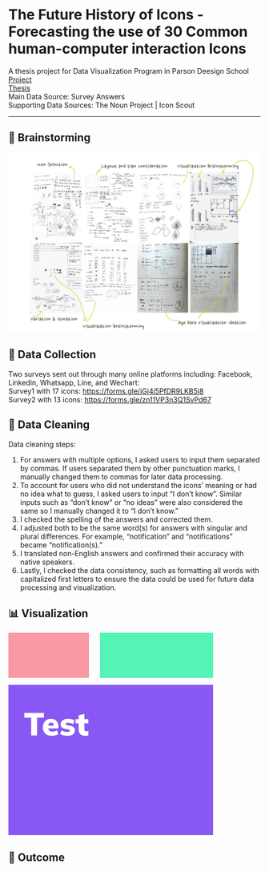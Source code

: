 # The Future History of Icons - Forecasting the use of 30 Common human-computer interaction Icons
A thesis project for Data Visualization Program in Parson Deesign School <br>
[Project](https://zorawan.github.io/TheFutureHistoryOfIcon/) <br>
[Thesis](https://docs.google.com/document/d/1EknL8zLd__2AZSUz4rYSHgyJjq3gbQ5b0okhyFnqp50/edit?usp=sharing) <br>
Main Data Source: Survey Answers <br>
Supporting Data Sources: The Noun Project | Icon Scout <br>

-------------------------------------------------------------

## :brain: Brainstorming
![All the ideation sketchs](Brainstorming.png)
## :page_facing_up: Data Collection
Two surveys sent out through many online platforms including: Facebook, Linkedin, Whatsapp, Line, and Wechart:<br>
Survey1 with 17 icons: https://forms.gle/iGj4i5PfDR9LKB5j8 <br>
Survey2 with 13 icons: https://forms.gle/zn11VP3n3Q1SvPd67 <br>

## :broom: Data Cleaning
Data cleaning steps:<br>
1. For answers with multiple options, I asked users to input them separated by commas. If users separated them by other punctuation marks, I manually changed them to commas for later data processing.
2. To account for users who did not understand the icons’ meaning or had no idea what to guess, I asked users to input “I don’t know”. Similar inputs such as “don’t know” or “no ideas” were also considered the same so I  manually changed it to “I don’t know.”
3. I checked the spelling of the answers and corrected them.
4. I adjusted both to be the same word(s) for answers with singular and plural differences. For example, “notification” and “notifications” became “notification(s).”
5. I translated non-English answers and confirmed their accuracy with native speakers.
6. Lastly, I checked the data consistency, such as formatting all words with capitalized first letters to ensure the data could be used for future data processing and visualization.

## :bar_chart: Visualization
<svg width="409" height="404" viewBox="0 0 409 404" fill="none" xmlns="http://www.w3.org/2000/svg">
<rect y="104" width="409" height="300" fill="#8957F4"/>
<rect width="161" height="90" fill="#F899A3"/>
<rect x="183" width="226" height="90" fill="#53F4B6"/>
<path d="M45.464 205V169.416H31.768V159.88H71V169.416H57.304V205H45.464ZM87.422 205.704C81.534 205.704 76.9473 204.189 73.662 201.16C70.4193 198.131 68.798 193.971 68.798 188.68C68.798 185.395 69.4807 182.472 70.846 179.912C72.2113 177.352 74.1313 175.368 76.606 173.96C79.0807 172.509 81.982 171.784 85.31 171.784C88.5953 171.784 91.326 172.509 93.502 173.96C95.7207 175.368 97.3847 177.331 98.494 179.848C99.6033 182.323 100.158 185.203 100.158 188.488V190.92H78.334V185.544H91.774L90.686 186.44C90.686 184.008 90.2167 182.216 89.278 181.064C88.382 179.869 87.102 179.272 85.438 179.272C83.518 179.272 82.046 179.997 81.022 181.448C80.0407 182.856 79.55 184.989 79.55 187.848V189C79.55 191.859 80.254 193.949 81.662 195.272C83.07 196.595 85.0967 197.256 87.742 197.256C89.4487 197.256 91.0487 197.064 92.542 196.68C94.078 196.296 95.5287 195.677 96.894 194.824L99.838 202.248C98.2167 203.357 96.3393 204.211 94.206 204.808C92.0727 205.405 89.8113 205.704 87.422 205.704ZM118.062 205.704C115.033 205.704 112.281 205.405 109.807 204.808C107.375 204.168 105.305 203.315 103.599 202.248L106.351 194.824C108.015 195.763 109.871 196.531 111.919 197.128C114.009 197.725 116.079 198.024 118.127 198.024C119.748 198.024 120.921 197.789 121.647 197.32C122.415 196.808 122.799 196.147 122.799 195.336C122.799 194.696 122.564 194.184 122.095 193.8C121.625 193.416 120.921 193.139 119.983 192.968L113.071 191.752C110.34 191.24 108.207 190.237 106.671 188.744C105.177 187.208 104.431 185.224 104.431 182.792C104.431 180.573 105.028 178.653 106.223 177.032C107.417 175.368 109.124 174.088 111.343 173.192C113.561 172.253 116.185 171.784 119.215 171.784C121.689 171.784 124.036 172.061 126.255 172.616C128.516 173.171 130.479 174.045 132.143 175.24L129.199 182.472C127.876 181.576 126.319 180.851 124.527 180.296C122.777 179.699 121.135 179.4 119.599 179.4C117.764 179.4 116.463 179.677 115.695 180.232C114.927 180.744 114.543 181.384 114.543 182.152C114.543 182.749 114.756 183.261 115.183 183.688C115.609 184.072 116.292 184.349 117.231 184.52L124.143 185.736C126.959 186.205 129.113 187.187 130.607 188.68C132.143 190.131 132.911 192.115 132.911 194.632C132.911 196.979 132.271 198.984 130.991 200.648C129.753 202.269 128.025 203.528 125.807 204.424C123.588 205.277 121.007 205.704 118.062 205.704ZM154.285 205.704C149.677 205.704 146.2 204.616 143.853 202.44C141.549 200.221 140.397 196.872 140.397 192.392V180.872H134.317V172.488H140.397V164.808L151.789 162.12V172.488H159.725V180.872H151.789V191.944C151.789 193.821 152.216 195.08 153.069 195.72C153.922 196.317 154.946 196.616 156.141 196.616C156.866 196.616 157.485 196.573 157.997 196.488C158.552 196.36 159.128 196.189 159.725 195.976V204.744C158.786 205.128 157.848 205.384 156.909 205.512C156.013 205.64 155.138 205.704 154.285 205.704Z" fill="white"/>
</svg>

## :star2: Outcome
